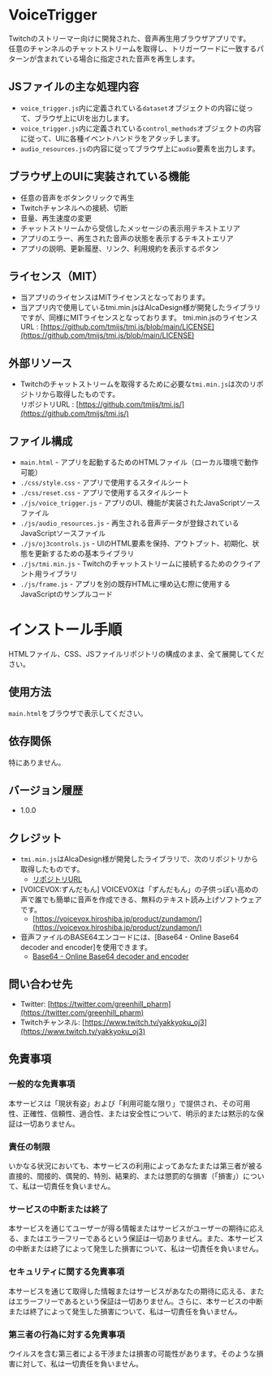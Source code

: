 # VoiceTrigger

Twitchのストリーマー向けに開発された、音声再生用ブラウザアプリです。  
任意のチャンネルのチャットストリームを取得し、トリガーワードに一致するパターンが含まれている場合に指定された音声を再生します。

## JSファイルの主な処理内容

- `voice_trigger.js`内に定義されている`dataset`オブジェクトの内容に従って、ブラウザ上にUIを出力します。
- `voice_trigger.js`内に定義されている`control_methods`オブジェクトの内容に従って、UIに各種イベントハンドラをアタッチします。
- `audio_resources.js`の内容に従ってブラウザ上に`audio`要素を出力します。

## ブラウザ上のUIに実装されている機能

- 任意の音声をボタンクリックで再生
- Twitchチャンネルへの接続、切断
- 音量、再生速度の変更
- チャットストリームから受信したメッセージの表示用テキストエリア
- アプリのエラー、再生された音声の状態を表示するテキストエリア
- アプリの説明、更新履歴、リンク、利用規約を表示するボタン

## ライセンス（MIT）
- 当アプリのライセンスはMITライセンスとなっております。
- 当アプリ内で使用しているtmi.min.jsはAlcaDesign様が開発したライブラリですが、同様にMITライセンスとなっております。
  tmi.min.jsのライセンスURL : [https://github.com/tmijs/tmi.js/blob/main/LICENSE](https://github.com/tmijs/tmi.js/blob/main/LICENSE)

## 外部リソース

- Twitchのチャットストリームを取得するために必要な`tmi.min.js`は次のリポジトリから取得したものです。  
  リポジトリURL : [https://github.com/tmijs/tmi.js/](https://github.com/tmijs/tmi.js/)

## ファイル構成

- `main.html`                    - アプリを起動するためのHTMLファイル（ローカル環境で動作可能）
- `./css/style.css`              - アプリで使用するスタイルシート
- `./css/reset.css`              - アプリで使用するスタイルシート
- `./js/voice_trigger.js`        - アプリのUI、機能が実装されたJavaScriptソースファイル
- `./js/audio_resources.js`      - 再生される音声データが登録されているJavaScriptソースファイル
- `./js/oj3controls.js`          - UIのHTML要素を保持、アウトプット、初期化、状態を更新するための基本ライブラリ
- `./js/tmi.min.js`              - Twitchのチャットストリームに接続するためのクライアント用ライブラリ
- `./js/frame.js`                - アプリを別の既存HTMLに埋め込む際に使用するJavaScriptのサンプルコード

# インストール手順

HTMLファイル、CSS、JSファイルリポジトリの構成のまま、全て展開してください。

## 使用方法

`main.html`をブラウザで表示してください。

## 依存関係

特にありません。

## バージョン履歴

- 1.0.0

## クレジット

- `tmi.min.js`はAlcaDesign様が開発したライブラリで、次のリポジトリから取得したものです。
  - [リポジトリURL](https://github.com/tmijs/tmi.js/)
- [VOICEVOX:ずんだもん] VOICEVOXは「ずんだもん」の子供っぽい高めの声で誰でも簡単に音声を作成できる、無料のテキスト読み上げソフトウェアです。
  - [https://voicevox.hiroshiba.jp/product/zundamon/](https://voicevox.hiroshiba.jp/product/zundamon/)
- 音声ファイルのBASE64エンコードには、[Base64 - Online Base64 decoder and encoder]を使用できます。
  - [Base64 - Online Base64 decoder and encoder](https://www.motobit.com/util/base64-decoder-encoder.asp)

## 問い合わせ先

- Twitter: [https://twitter.com/greenhill_pharm](https://twitter.com/greenhill_pharm)
- Twitchチャンネル: [https://www.twitch.tv/yakkyoku_oj3](https://www.twitch.tv/yakkyoku_oj3)

## 免責事項

### 一般的な免責事項

本サービスは「現状有姿」および「利用可能な限り」で提供され、その可用性、正確性、信頼性、適合性、または安全性について、明示的または黙示的な保証は一切ありません。

### 責任の制限

いかなる状況においても、本サービスの利用によってあなたまたは第三者が被る直接的、間接的、偶発的、特別、結果的、または懲罰的な損害（「損害」）について、私は一切責任を負いません。

### サービスの中断または終了

本サービスを通じてユーザーが得る情報またはサービスがユーザーの期待に応える、またはエラーフリーであるという保証は一切ありません。また、本サービスの中断または終了によって発生した損害について、私は一切責任を負いません。

### セキュリティに関する免責事項

本サービスを通じて取得した情報またはサービスがあなたの期待に応える、またはエラーフリーであるという保証は一切ありません。さらに、本サービスの中断または終了によって発生した損害について、私は一切責任を負いません。

### 第三者の行為に対する免責事項

ウイルスを含む第三者による干渉または損害の可能性があります。そのような損害に対して、私は一切責任を負いません。

